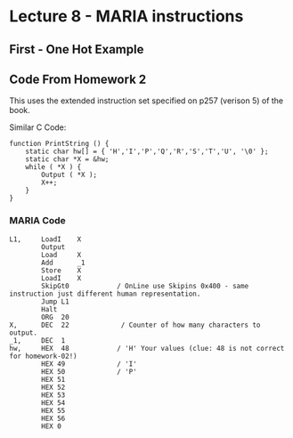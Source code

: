 
# Lecture 8 - MARIA instructions

## First - One Hot Example



## Code From Homework 2

This uses the extended instruction set specified on p257 (verison 5) of the book.

Similar C Code:

```
function PrintString () {
	static char hw[] = { 'H','I','P','Q','R','S','T','U', '\0' };
	static char *X = &hw;
	while ( *X ) {
		Output ( *X );
		X++;
	}
}
```

### MARIA Code

```
L1,     LoadI    X
        Output
        Load     X
        Add      _1
        Store    X
        LoadI    X
        SkipGt0            / OnLine use Skipins 0x400 - same instruction just different human representation.
        Jump L1
        Halt
        ORG  20
X,      DEC  22             / Counter of how many characters to output.
_1,     DEC  1
hw,     HEX  48            / 'H' Your values (clue: 48 is not correct for homework-02!)
        HEX 49             / 'I'
        HEX 50             / 'P'
        HEX 51
        HEX 52
        HEX 53
        HEX 54
        HEX 55
        HEX 56
        HEX 0
```

